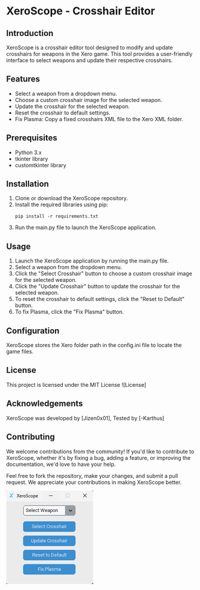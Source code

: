 # XeroScope - Crosshair Editor

## Introduction

XeroScope is a crosshair editor tool designed to modify and update crosshairs for weapons in the Xero game. This tool provides a user-friendly interface to select weapons and update their respective crosshairs.

## Features

- Select a weapon from a dropdown menu.
- Choose a custom crosshair image for the selected weapon.
- Update the crosshair for the selected weapon.
- Reset the crosshair to default settings.
- Fix Plasma: Copy a fixed crosshairs XML file to the Xero XML folder.

## Prerequisites

- Python 3.x
- tkinter library
- customtkinter library

## Installation

1. Clone or download the XeroScope repository.
2. Install the required libraries using pip:
    ```
    pip install -r requirements.txt
    ```
3. Run the main.py file to launch the XeroScope application.

## Usage

1. Launch the XeroScope application by running the main.py file.
2. Select a weapon from the dropdown menu.
3. Click the "Select Crosshair" button to choose a custom crosshair image for the selected weapon.
4. Click the "Update Crosshair" button to update the crosshair for the selected weapon.
5. To reset the crosshair to default settings, click the "Reset to Default" button.
6. To fix Plasma, click the "Fix Plasma" button.

## Configuration

XeroScope stores the Xero folder path in the config.ini file to locate the game files.

## License

This project is licensed under the MIT License ![License]

## Acknowledgements

XeroScope was developed by [Jizen0x01], Tested by [-Karthus]

## Contributing

We welcome contributions from the community! If you'd like to contribute to XeroScope, whether it's by fixing a bug, adding a feature, or improving the documentation, we'd love to have your help.

Feel free to fork the repository, make your changes, and submit a pull request. We appreciate your contributions in making XeroScope better.

![XeroScope](screenshots/xeroscope.png)
